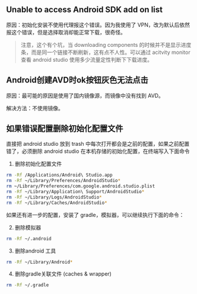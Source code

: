 ## Unable to access Android SDK add on list

原因：初始化安装不使用代理报这个错误。因为我使用了 VPN，改为默认后依然报这个错误，但是选择取消却能正常下载，很奇怪。

> 注意，这个有个坑，当 downloading components 的时候并不是显示进度条，而是同一个链接不断刷新，这有点不人性。可以通过 acitvity monitor 查看 android studio 使用多少流量定性判断下下载进度。

## Android创建AVD时ok按钮灰色无法点击

原因：最可能的原因是使用了国内镜像源，而镜像中没有找到 AVD。   

解决方法：不使用镜像。

## 如果错误配置删除初始化配置文件

直接把 android studio 放到 trash 中每次打开都会是之前的配置，如果之前配置错了，必须删除 android studio 在本机存储的初始化配置，在终端写入下面命令

1. 删除初始化配置文件

```bash
rm -Rf /Applications/Android\ Studio.app
rm -Rf ~/Library/Preferences/AndroidStudio*
rm ~/Library/Preferences/com.google.android.studio.plist
rm -Rf ~/Library/Application\ Support/AndroidStudio*
rm -Rf ~/Library/Logs/AndroidStudio*
rm -Rf ~/Library/Caches/AndroidStudio*
```

如果还有进一步的配置，安装了 gradle，模拟器，可以继续执行下面的命令：   

2. 删除模拟器

```bash
rm -Rf ~/.android
```

3. 删除android 工具

```bash
rm -Rf ~/Library/Android*
```

4. 删除gradle关联文件 (caches & wrapper)

```bash
rm -Rf ~/.gradle
```
